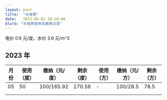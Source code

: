 ```yaml
---
layout: post
title:  "水电费"
date:   2023-06-01 10:28:00
blurb: "水电费使用及缴费记录"
---
```


电价 0.6 元/度，水价 3.6 元/m^3

## 2023 年

| 月份  | 使用（度） | 缴纳（元/度） | 剩余（度） | 使用（方） | 缴纳（元/方） | 剩余（方） |
|---|---|---|---|---|---|---|
|  05  |  50 | 100/165.92  | 270.56 | - | 100/28.5 | 78.5|
|   |   |   |   |  |  |  | 
|   |   |   |   |  |  |  |
